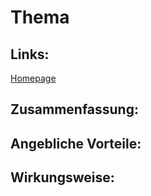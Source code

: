 # Thema

## Links:
[Homepage](https://www.example.com/)

## Zusammenfassung:

## Angebliche Vorteile:

## Wirkungsweise:
